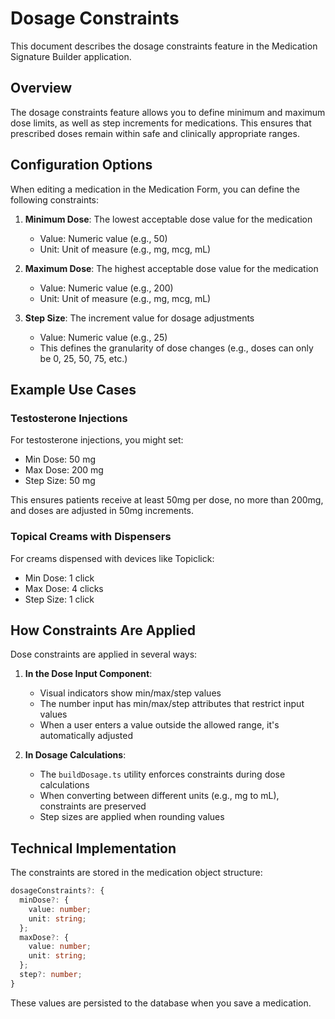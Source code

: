# Dosage Constraints

This document describes the dosage constraints feature in the Medication Signature Builder application.

## Overview

The dosage constraints feature allows you to define minimum and maximum dose limits, as well as step increments for medications. This ensures that prescribed doses remain within safe and clinically appropriate ranges.

## Configuration Options

When editing a medication in the Medication Form, you can define the following constraints:

1. **Minimum Dose**: The lowest acceptable dose value for the medication
   - Value: Numeric value (e.g., 50)
   - Unit: Unit of measure (e.g., mg, mcg, mL)

2. **Maximum Dose**: The highest acceptable dose value for the medication
   - Value: Numeric value (e.g., 200)
   - Unit: Unit of measure (e.g., mg, mcg, mL)

3. **Step Size**: The increment value for dosage adjustments
   - Value: Numeric value (e.g., 25)
   - This defines the granularity of dose changes (e.g., doses can only be 0, 25, 50, 75, etc.)

## Example Use Cases

### Testosterone Injections

For testosterone injections, you might set:
- Min Dose: 50 mg
- Max Dose: 200 mg
- Step Size: 50 mg

This ensures patients receive at least 50mg per dose, no more than 200mg, and doses are adjusted in 50mg increments.

### Topical Creams with Dispensers

For creams dispensed with devices like Topiclick:
- Min Dose: 1 click
- Max Dose: 4 clicks
- Step Size: 1 click

## How Constraints Are Applied

Dose constraints are applied in several ways:

1. **In the Dose Input Component**:
   - Visual indicators show min/max/step values
   - The number input has min/max/step attributes that restrict input values
   - When a user enters a value outside the allowed range, it's automatically adjusted

2. **In Dosage Calculations**:
   - The `buildDosage.ts` utility enforces constraints during dose calculations
   - When converting between different units (e.g., mg to mL), constraints are preserved
   - Step sizes are applied when rounding values

## Technical Implementation

The constraints are stored in the medication object structure:

```typescript
dosageConstraints?: {
  minDose?: {
    value: number;
    unit: string;
  };
  maxDose?: {
    value: number;
    unit: string;
  };
  step?: number;
}
```

These values are persisted to the database when you save a medication.
